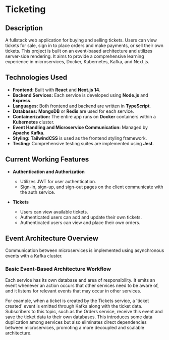 # Ticketing

## Description

A fullstack web application for buying and selling tickets. Users can view tickets for sale, sign in to place orders and make payments, or sell their own tickets. This project is built on an event-based architecture and utilizes server-side rendering. It aims to provide a comprehensive learning experience in microservices, Docker, Kubernetes, Kafka, and Next.js.

## Technologies Used

* **Frontend:** Built with **React** and **Next.js 14**.
* **Backend Services:** Each service is developed using **Node.js** and **Express**.
* **Languages:** Both frontend and backend are written in **TypeScript**.
* **Databases:** **MongoDB** or **Redis** are used for each service.
* **Containerization:** The entire app runs on **Docker** containers within a **Kubernetes** cluster.
* **Event Handling and Microservice Communication:** Managed by **Apache Kafka**.
* **Styling:** **TailwindCSS** is used as the frontend styling framework.
* **Testing:** Comprehensive testing suites are implemented using **Jest**.

## Current Working Features

* **Authentication and Authorization**
    - Utilizes JWT for user authentication.
    - Sign-in, sign-up, and sign-out pages on the client communicate with the auth service.

* **Tickets**
    - Users can view available tickets.
    - Authenticated users can add and update their own tickets.
    - Authenticated users can view and place their own orders.

## Event Architecture Overview

Communication between microservices is implemented using asynchronous events with a Kafka cluster.

### Basic Event-Based Architecture Workflow

Each service has its own database and area of responsibility. It emits an event whenever an action occurs that other services need to be aware of, and it listens for relevant events that may occur in other services.

For example, when a ticket is created by the Tickets service, a 'ticket created' event is emitted through Kafka along with the ticket data. Subscribers to this topic, such as the Orders service, receive this event and save the ticket data to their own databases. This introduces some data duplication among services but also eliminates direct dependencies between microservices, promoting a more decoupled and scalable architecture.


